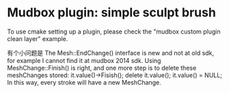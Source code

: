 Mudbox plugin: simple sculpt brush   
================================      

To use cmake setting up a plugin, please check the "mudbox custom plugin clean layer" example.                  
                     
有个小问题是 The Mesh::EndChange() interface is new and not at old sdk, for example I cannot find it at mudbox 2014 sdk. Using MeshChange::Finish() is right, and one more step is to delete these meshChanges stored:
it.value()->Fisish();
delete it.value();
it.value() = NULL;
In this way, every stroke will have a new MeshChange.         
       